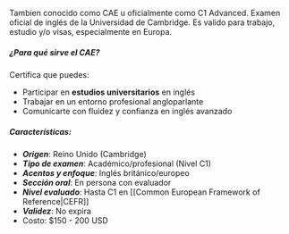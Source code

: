 Tambien conocido como CAE u oficialmente como C1 Advanced. Examen oficial de inglés de la Universidad de Cambridge. Es valido para trabajo, estudio y/o visas, especialmente en Europa.
##### ¿Para qué sirve el CAE?
Certifica que puedes:
- Participar en **estudios universitarios** en inglés
- Trabajar en un entorno profesional angloparlante
- Comunicarte con fluidez y confianza en inglés avanzado

##### Características:
* ***Origen***: Reino Unido (Cambridge)
* ***Tipo de examen***: Académico/profesional (Nivel C1)
* ***Acentos y enfoque***: Inglés británico/europeo
* ***Sección oral***: En persona con evaluador
* ***Nivel evaluado***: Hasta C1 en [[Common European Framework of Reference|CEFR]]
* ***Validez***: No expira
* Costo: $150 - 200 USD